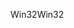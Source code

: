 <span data-ttu-id="14d38-101">Win32</span><span class="sxs-lookup"><span data-stu-id="14d38-101">Win32</span></span>